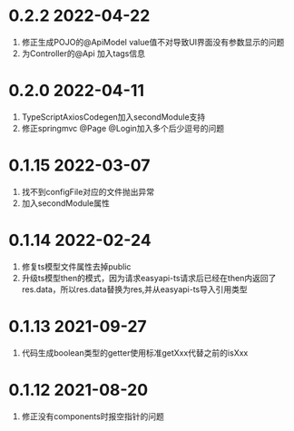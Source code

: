 # 0.2.2 2022-04-22
1. 修正生成POJO的@ApiModel value值不对导致UI界面没有参数显示的问题
2. 为Controller的@Api 加入tags信息

# 0.2.0 2022-04-11
1. TypeScriptAxiosCodegen加入secondModule支持
2. 修正springmvc @Page @Login加入多个后少逗号的问题

# 0.1.15 2022-03-07
1. 找不到configFile对应的文件抛出异常
2. 加入secondModule属性

# 0.1.14 2022-02-24
1. 修复ts模型文件属性去掉public
2. 升级ts模型then的模式，因为请求easyapi-ts请求后已经在then内返回了res.data，所以res.data替换为res,并从easyapi-ts导入引用类型

# 0.1.13 2021-09-27
1. 代码生成boolean类型的getter使用标准getXxx代替之前的isXxx

# 0.1.12 2021-08-20
1. 修正没有components时报空指针的问题